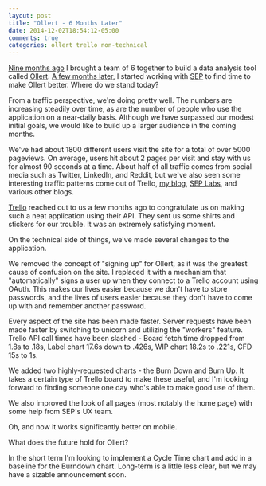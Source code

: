 ```yaml
---
layout: post
title: "Ollert - 6 Months Later"
date: 2014-12-02T18:54:12-05:00
comments: true
categories: ollert trello non-technical
---
```


[Nine months ago](/blog/2014/03/17/sep-startup-weekend-ollert) I brought a team of 6 together to build a data analysis tool called [Ollert](https://ollertapp.com). [A few months later](/blog/2014/07/13/ollert-reveal-the-data-behind-your-trello-boards), I started working with [SEP](//sep.com) to find time to make Ollert better. Where do we stand today?

From a traffic perspective, we're doing pretty well. The numbers are increasing steadily over time, as are the number of people who use the application on a near-daily basis. Although we have surpassed our modest initial goals, we would like to build up a larger audience in the coming months.

We've had about 1800 different users visit the site for a total of over 5000 pageviews. On average, users hit about 2 pages per visit and stay with us for almost 90 seconds at a time. About half of all traffic comes from social media such as Twitter, LinkedIn, and Reddit, but we've also seen some interesting traffic patterns come out of Trello, [my blog](/), [SEP Labs](//sep.com/labs), and various other blogs.

[Trello](//trello.com) reached out to us a few months ago to congratulate us on making such a neat application using their API. They sent us some shirts and stickers for our trouble. It was an extremely satisfying moment.

On the technical side of things, we've made several changes to the application.

We removed the concept of "signing up" for Ollert, as it was the greatest cause of confusion on the site. I replaced it with a mechanism that "automatically" signs a user up when they connect to a Trello account using OAuth. This makes our lives easier because we don't have to store passwords, and the lives of users easier because they don't have to come up with and remember another password.

Every aspect of the site has been made faster. Server requests have been made faster by switching to unicorn and utilizing the "workers" feature. Trello API call times have been slashed - Board fetch time dropped from 1.8s to .18s, Label chart 17.6s down to .426s, WIP chart 18.2s to .221s, CFD 15s to 1s.

We added two highly-requested charts - the Burn Down and Burn Up. It takes a certain type of Trello board to make these useful, and I'm looking forward to finding someone one day who's able to make good use of them.

We also improved the look of all pages (most notably the home page) with some help from SEP's UX team.

Oh, and now it works significantly better on mobile.

What does the future hold for Ollert?

In the short term I'm looking to implement a Cycle Time chart and add in a baseline for the Burndown chart. Long-term is a little less clear, but we may have a sizable announcement soon.
